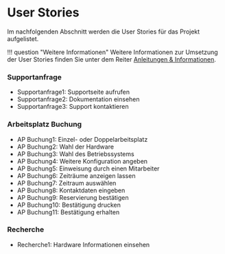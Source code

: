 # User Stories

Im nachfolgenden Abschnitt werden die User Stories für das Projekt aufgelistet. 

!!! question "Weitere Informationen"
    Weitere Informationen zur Umsetzung der User Stories finden Sie unter dem Reiter [Anleitungen & Informationen](/Anleitungen%20%26%20Informationen/Bedinungsanleitungen/Anmledung/).

### Supportanfrage
 - Supportanfrage1: Supportseite aufrufen
 - Supportanfrage2: Dokumentation einsehen
 - Supportanfrage3: Support kontaktieren

### Arbeitsplatz Buchung
- AP Buchung1: Einzel- oder Doppelarbeitsplatz
- AP Buchung2: Wahl der Hardware
- AP Buchung3: Wahl des Betriebssystems
- AP Buchung4: Weitere Konfiguration angeben
- AP Buchung5: Einweisung durch einen Mitarbeiter
- AP Buchung6: Zeiträume anzeigen lassen
- AP Buchung7: Zeitraum auswählen 
- AP Buchung8: Kontaktdaten eingeben
- AP Buchung9: Reservierung bestätigen
- AP Buchung10: Bestätigung drucken
- AP Buchung11: Bestätigung erhalten

### Recherche
- Recherche1: Hardware Informationen einsehen

